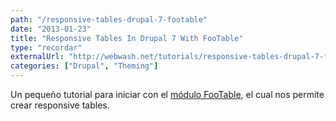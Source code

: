 ```yaml
---
path: "/responsive-tables-drupal-7-footable"
date: "2013-01-23"
title: "Responsive Tables In Drupal 7 With FooTable"
type: "recordar"
externalUrl: "http://webwash.net/tutorials/responsive-tables-drupal-7-footable"
categories: ["Drupal", "Theming"]
---
```


Un pequeño tutorial para iniciar con el [módulo FooTable](http://drupal.org/project/footable), el cual nos permite crear responsive tables.